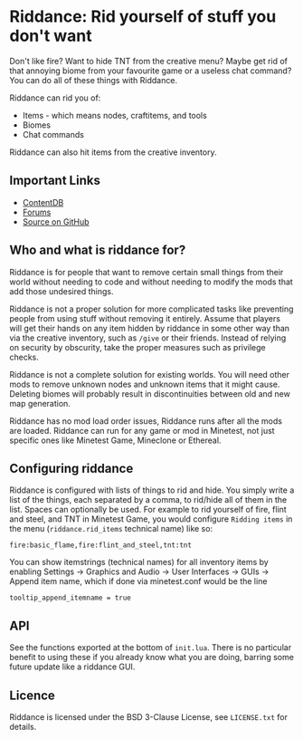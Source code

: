 # Riddance: Rid yourself of stuff you don't want

Don't like fire? Want to hide TNT from the creative menu? Maybe get rid of that
annoying biome from your favourite game or a useless chat command? You can do
all of these things with Riddance.

Riddance can rid you of:

* Items - which means nodes, craftitems, and tools
* Biomes
* Chat commands

Riddance can also hit items from the creative inventory.

## Important Links

* [ContentDB](https://content.minetest.net/packages/Blockhead/riddance/)
* [Forums](https://forum.minetest.net/viewtopic.php?f=9&t=28918)
* [Source on GitHub](https://github.com/Montandalar/riddance)

## Who and what is riddance for?

Riddance is for people that want to remove certain small things from their
world without needing to code and without needing to modify the mods that add
those undesired things.

Riddance is not a proper solution for more complicated tasks like preventing
people from using stuff without removing it entirely. Assume that players will
get their hands on any item hidden by riddance in some other way than via the
creative inventory, such as `/give` or their friends. Instead of relying on
security by obscurity, take the proper measures such as privilege checks.

Riddance is not a complete solution for existing worlds. You will need other
mods to remove unknown nodes and unknown items that it might cause. Deleting
biomes will probably result in discontinuities between old and new map
generation.

Riddance has no mod load order issues, Riddance runs after all the mods are
loaded. Riddance can run for any game or mod in Minetest, not just specific ones
like Minetest Game, Mineclone or Ethereal.

## Configuring riddance

Riddance is configured with lists of things to rid and hide. You simply write a
list of the things, each separated by a comma, to rid/hide all of them in the
list. Spaces can optionally be used. For example to rid yourself of fire, flint
and steel, and TNT  in Minetest Game, you would configure `Ridding items` in the
menu (`riddance.rid_items` technical name) like so:

```fire:basic_flame,fire:flint_and_steel,tnt:tnt```

You can show itemstrings (technical names) for all inventory items by enabling
Settings -> Graphics and Audio -> User Interfaces -> GUIs -> Append item name,
which if done via minetest.conf would be the line

```tooltip_append_itemname = true```

## API

See the functions exported at the bottom of `init.lua`. There is no particular
benefit to using these if you already know what you are doing, barring some
future update like a riddance GUI.

## Licence

Riddance is licensed under the BSD 3-Clause License, see `LICENSE.txt` for details.
